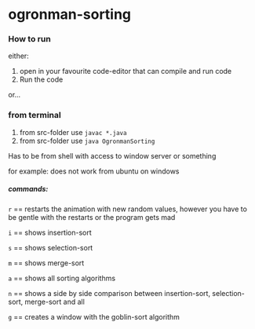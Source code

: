 # ogronman-sorting

### How to run

either:

1. open in your favourite code-editor that can compile and run code
2. Run the code

or...

### from terminal

1. from src-folder use `javac *.java`
2. from src-folder use `java OgronmanSorting`

Has to be from shell with access to window server or something

for example:
does not work from ubuntu on windows

##### commands:

`r` == restarts the animation with new random values, however you have to be gentle with the restarts or the program gets mad

`i` == shows insertion-sort

`s` == shows selection-sort

`m` == shows merge-sort

`a` == shows all sorting algorithms 

`n` == shows a side by side comparison between insertion-sort, selection-sort, merge-sort and all

`g` == creates a window with the goblin-sort algorithm

